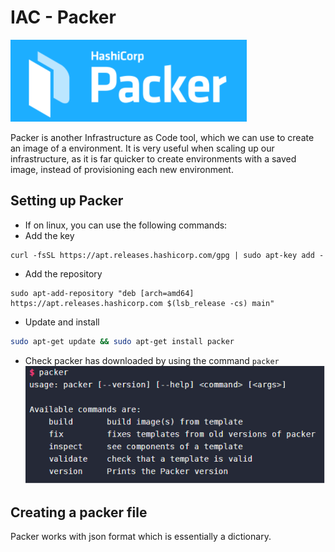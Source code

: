 # IAC - Packer

![](img/packer.png)

Packer is another Infrastructure as Code tool, which we can use to create an image of a environment. It is very useful when scaling up our infrastructure, as it is far quicker to create environments with a saved image, instead of provisioning each new environment.

## Setting up Packer
- If on linux, you can use the following commands:
- Add the key
```shell
curl -fsSL https://apt.releases.hashicorp.com/gpg | sudo apt-key add -
```
- Add the repository
```shell
sudo apt-add-repository "deb [arch=amd64] https://apt.releases.hashicorp.com $(lsb_release -cs) main"
```
- Update and install
```bash
sudo apt-get update && sudo apt-get install packer
```
- Check packer has downloaded by using the command `packer`
![](img/checkinstall.png)

## Creating a packer file
Packer works with json format which is essentially a dictionary.
